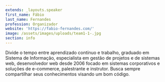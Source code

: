 ```yaml
---
extends: _layouts.speaker
first_name: Fábio
last_name: Fernandes
profession: Organizador
website: 'https://fabio-fernandes.com/'
image: /assets/images/uploads/team1-1-.jpg
section: info
---
```

Divide o tempo entre aprendizado contínuo e trabalho, graduado em Sistema de Informação, especialista em gestão de projetos e de sistemas web, desenvolvedor web desde 2006 focado em sistemas corporativos e soluções de e-commerce, palestrante e instrutor. Busca sempre compartilhar seus conhecimentos visando um bom código.
